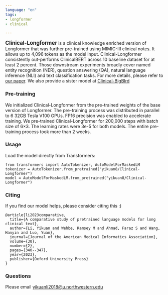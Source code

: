 ```yaml
---
language: "en"
tags:
- longformer
- clinical

---
```


<span style="font-size:larger;">**Clinical-Longformer**</span> is a clinical knowledge enriched version of Longformer that was further pre-trained using MIMIC-III clinical notes. It allows up to 4,096 tokens as the model input. Clinical-Longformer consistently out-performs ClinicalBERT across 10 baseline dataset for at least 2 percent. Those downstream experiments broadly cover named entity recognition (NER), question answering (QA), natural language inference (NLI) and text classification tasks. For more details, please refer to [our paper](https://arxiv.org/pdf/2201.11838.pdf). We also provide a sister model at [Clinical-BigBIrd](https://huggingface.co/yikuan8/Clinical-BigBird)


### Pre-training
We initialized Clinical-Longformer from the pre-trained weights of the base version of Longformer. The pre-training process was distributed in parallel to 6 32GB Tesla V100 GPUs. FP16 precision was enabled to accelerate training. We pre-trained Clinical-Longformer for 200,000 steps with batch size of 6×3. The learning rates were 3e-5 for both models. The entire pre-training process took more than 2 weeks. 


### Usage
Load the model directly from Transformers:
```
from transformers import AutoTokenizer, AutoModelForMaskedLM
tokenizer = AutoTokenizer.from_pretrained("yikuan8/Clinical-Longformer")
model = AutoModelForMaskedLM.from_pretrained("yikuan8/Clinical-Longformer")
```
### Citing
If you find our model helps, please consider citing this :)
```
@article{li2023comparative,
  title={A comparative study of pretrained language models for long clinical text},
  author={Li, Yikuan and Wehbe, Ramsey M and Ahmad, Faraz S and Wang, Hanyin and Luo, Yuan},
  journal={Journal of the American Medical Informatics Association},
  volume={30},
  number={2},
  pages={340--347},
  year={2023},
  publisher={Oxford University Press}
}
```

### Questions
Please email yikuanli2018@u.northwestern.edu



